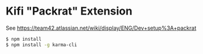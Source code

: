 Kifi "Packrat" Extension
========================

See https://team42.atlassian.net/wiki/display/ENG/Dev+setup%3A+packrat

```bash
$ npm install
$ npm install -g karma-cli
```
